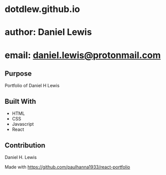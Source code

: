 # dotdlew.github.io
# author: Daniel Lewis
# email: daniel.lewis@protonmail.com

## Purpose
Portfolio of Daniel H Lewis

## Built With
* HTML
* CSS
* Javascript
* React
## Contribution
Daniel H. Lewis

Made with https://github.com/paulhanna1933/react-portfolio